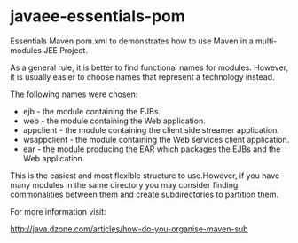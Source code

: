 javaee-essentials-pom
=====================

Essentials Maven pom.xml to demonstrates how to use Maven in a multi-modules JEE Project.

As a general rule, it is better to find functional names for modules. However, it is usually easier to choose names
that represent a technology instead.

The following names were chosen:

* ejb - the module containing the EJBs.
* web - the module containing the Web application.
* appclient - the module containing the client side streamer application.
* wsappclient - the module containing the Web services client application.
* ear - the module producing the EAR which packages the EJBs and the Web application.

This is the easiest and most flexible structure to use.However, if you have many modules in the same directory you may consider finding commonalities between them and create subdirectories to partition them.

For more information visit:

http://java.dzone.com/articles/how-do-you-organise-maven-sub



